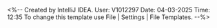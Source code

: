 <%--
  Created by IntelliJ IDEA.
  User: V1012297
  Date: 04-03-2025
  Time: 12:35
  To change this template use File | Settings | File Templates.
--%>
<head>
    <style>
        input::-webkit-outer-spin-button,
        input::-webkit-inner-spin-button {
            -webkit-appearance: none;
            margin: 0;
        }

        /* Firefox */
        input[type=number] {
            -moz-appearance: textfield;
        }

    </style>

</head>
<body>
<div class="wrapper">
    <div class="header header-filter" style="background-image: url('assets/img/bg2.jpeg');">
        <div class="container">
            <div class="row tim-row">
                <div class="col-md-8 col-md-offset-2">
                    <div class="brand">
                        <h3 style="color: white;">SFTP STATUS</h3>
                    </div>
                </div>
            </div>

        </div>

    </div>


    <div class="main main-raised"
         style="outline: #1c2529; outline-width: inherit; outline-style: auto; height: inherit">
        <div class="section">


            <div class="container table-responsive" style="border-radius: 20px;" >
                <table class="table table-bordered table-responsive"
                       style="width:100%; border-radius: 20px; overflow: auto">
                    <thead style="background-color:#34495E; font-weight:600; color:white; border-radius: 10px;">
                    <tr>
                        <th style="text-align: center; vertical-align: middle; width: 15%;">Circle Name</th>
                        <th style="text-align: center; vertical-align: middle; width: 20%;">Sch-10 Report Status</th>
                        <th style="text-align: center; vertical-align: middle; width: 10%;">File Received Status</th>
                        <th style="text-align: center; vertical-align: middle; width: 20%;">File Recd. Date-Time</th>
                        <th style="text-align: center; vertical-align: middle; width: 15%;">Whether Revised File Received</th>
                        <th style="text-align: center; vertical-align: middle; width: 20%;">Error, if any</th>
                    </tr>
                    </thead>
                    <tbody>
                    <tr ng-repeat="row in sftpDataList">
                        <td>
                            <input type="text" ng-model="sftpstatus.row.circleName"
                                   class="form-control text-center"
                                   style="width: 100%; white-space: nowrap; overflow: hidden; text-overflow: ellipsis;" readonly />
                        </td>
                        <td>
                            <input type="text" ng-model="sftpstatus.row.reportStatus"
                                   class="form-control text-center"
                                   style="width: 100%;" readonly />
                        </td>
                        <td>
                            <input type="text" ng-model="sftpstatus.row.fileReceivedStatus"
                                   class="form-control text-center"
                                   style="width: 100%;" readonly />
                        </td>
                        <td>
                            <input type="text" ng-model="sftpstatus.row.timeStamp"
                                   class="form-control text-center"
                                   style="width: 100%;" readonly />
                        </td>
                        <td>
                            <input type="text" ng-model="sftpstatus.row.revisedFileStatus"
                                   class="form-control text-center"
                                   style="width: 100%;" readonly />
                        </td>
                        <td>

                            <input type="text" ng-model="sftpstatus.row.message"
                                   class="form-control text-center"
                                   style="width: 100%;" readonly />

                        </td>
                    </tr>
                    </tbody>
                </table>

                <!--Container-->
            </div>

            <!--Section-->
        </div>

        <!--Main -->
    </div>
    <!--Wrapper-->
</div>
</body>


This is Angularjs Controller 

app.controller('SFTPStatusController', function ($scope, $rootScope, $http, $window, $sessionStorage,
                                                          $state, $timeout, $location, Idle, Keepalive, $modal,
                                                          ModalService, userFactory, sftpstatusFactory, refreshFactory, AES256) {

var sftpstatus = this;
$scope.started = false;
$scope.sessionUser = JSON.parse(AES256.decrypt($rootScope.globals.currentUser));

let circleCode =$scope.sessionUser.circleCode;
let QED =$scope.sessionUser.quarterEndDate;
sftpstatus.sftpDataList={};
console.log("SFTP StatusController CircleCode IS:" +circleCode);
console.log("SFTP StatusController QED IS:" +QED);



    // Function for fetching the List of Circles from DB
    // sftpstatus.getSummaryData = function () {
        let param={
            'ReportId':'310010',
            'circleCode':circleCode,
            'QED':QED
        }

        sftpstatusFactory
            .getSFTPData(param)
            .then(function (data) {
                    console.log(" List Received :::" + JSON.stringify(data));
                    sftpstatus.sftpDataList=data;

                    console.log("After assigning the data ::"+sftpstatus.sftpDataList)

                },
                function (errResponse) {
                    console
                        .error('Error getting saved data in sftpstatus');
                });
    // }


});



below is the console log I am getting but there is no data on screen displayed yet what is the problem how did i resolve this
